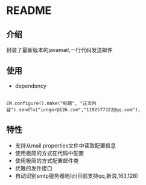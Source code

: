 # README

## 介绍
封装了最新版本的javamail,一行代码发送邮件

## 使用
* dependency
```$xslt

```

```$xslt
EM.configure().make("标题", "正文内容").sendTo("icngor@126.com","1192577322@qq.com");
```
## 特性
* 支持从mail.properties文件中读取配置信息
* 使用极简的方式在代码中配置
* 使用极简的方式配置邮件类
* 优雅的发件接口
* 自动识别smtp服务器地址(目前支持qq,新浪,163,126)
